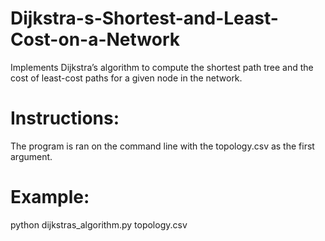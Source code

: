 # Dijkstra-s-Shortest-and-Least-Cost-on-a-Network
Implements Dijkstra’s algorithm to compute the shortest path tree and the cost of least-cost paths for a given node in the network.

# Instructions:

The program is ran on the command line with the topology.csv as the first argument.

# Example:

python dijkstras_algorithm.py topology.csv
